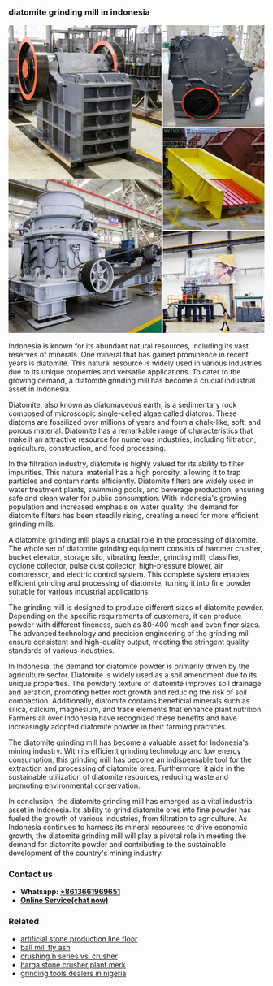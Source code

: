 <h3>diatomite grinding mill in indonesia</h3><img src='1708332776.jpg' alt=''><p>Indonesia is known for its abundant natural resources, including its vast reserves of minerals. One mineral that has gained prominence in recent years is diatomite. This natural resource is widely used in various industries due to its unique properties and versatile applications. To cater to the growing demand, a diatomite grinding mill has become a crucial industrial asset in Indonesia.</p><p>Diatomite, also known as diatomaceous earth, is a sedimentary rock composed of microscopic single-celled algae called diatoms. These diatoms are fossilized over millions of years and form a chalk-like, soft, and porous material. Diatomite has a remarkable range of characteristics that make it an attractive resource for numerous industries, including filtration, agriculture, construction, and food processing.</p><p>In the filtration industry, diatomite is highly valued for its ability to filter impurities. This natural material has a high porosity, allowing it to trap particles and contaminants efficiently. Diatomite filters are widely used in water treatment plants, swimming pools, and beverage production, ensuring safe and clean water for public consumption. With Indonesia's growing population and increased emphasis on water quality, the demand for diatomite filters has been steadily rising, creating a need for more efficient grinding mills.</p><p>A diatomite grinding mill plays a crucial role in the processing of diatomite. The whole set of diatomite grinding equipment consists of hammer crusher, bucket elevator, storage silo, vibrating feeder, grinding mill, classifier, cyclone collector, pulse dust collector, high-pressure blower, air compressor, and electric control system. This complete system enables efficient grinding and processing of diatomite, turning it into fine powder suitable for various industrial applications.</p><p>The grinding mill is designed to produce different sizes of diatomite powder. Depending on the specific requirements of customers, it can produce powder with different fineness, such as 80-400 mesh and even finer sizes. The advanced technology and precision engineering of the grinding mill ensure consistent and high-quality output, meeting the stringent quality standards of various industries.</p><p>In Indonesia, the demand for diatomite powder is primarily driven by the agriculture sector. Diatomite is widely used as a soil amendment due to its unique properties. The powdery texture of diatomite improves soil drainage and aeration, promoting better root growth and reducing the risk of soil compaction. Additionally, diatomite contains beneficial minerals such as silica, calcium, magnesium, and trace elements that enhance plant nutrition. Farmers all over Indonesia have recognized these benefits and have increasingly adopted diatomite powder in their farming practices.</p><p>The diatomite grinding mill has become a valuable asset for Indonesia's mining industry. With its efficient grinding technology and low energy consumption, this grinding mill has become an indispensable tool for the extraction and processing of diatomite ores. Furthermore, it aids in the sustainable utilization of diatomite resources, reducing waste and promoting environmental conservation.</p><p>In conclusion, the diatomite grinding mill has emerged as a vital industrial asset in Indonesia. Its ability to grind diatomite ores into fine powder has fueled the growth of various industries, from filtration to agriculture. As Indonesia continues to harness its mineral resources to drive economic growth, the diatomite grinding mill will play a pivotal role in meeting the demand for diatomite powder and contributing to the sustainable development of the country's mining industry.</p><h3>Contact us</h3><ul><li><strong>Whatsapp:&nbsp;<a href="https://wa.me/8613661969651">+8613661969651</a></strong></li><li><a href="https://swt.shibang-china.com/?git&amp;zhl&amp;diatomite grinding mill in indonesia"><strong>Online Service(chat now)</strong></a></li></ul><h3>Related</h3><ul><li><a href='artificial stone production line floor.md'>artificial stone production line floor</a></li><li><a href='ball mill fly ash.md'>ball mill fly ash</a></li><li><a href='crushing b series vsi crusher.md'>crushing b series vsi crusher</a></li><li><a href='harga stone crusher plant merk.md'>harga stone crusher plant merk</a></li><li><a href='grinding tools dealers in nigeria.md'>grinding tools dealers in nigeria</a></li></ul>